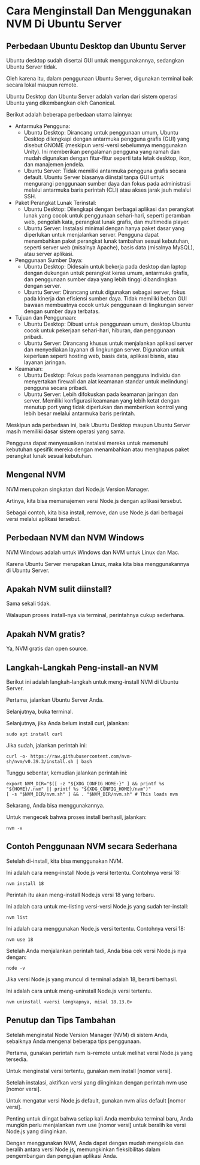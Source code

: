 # Cara Menginstall Dan Menggunakan NVM Di Ubuntu Server

## Perbedaan Ubuntu Desktop dan Ubuntu Server

Ubuntu desktop sudah disertai GUI untuk menggunakannya, sedangkan Ubuntu Server tidak.

Oleh karena itu, dalam penggunaan Ubuntu Server, digunakan terminal baik secara lokal maupun remote.

Ubuntu Desktop dan Ubuntu Server adalah varian dari sistem operasi Ubuntu yang dikembangkan oleh Canonical.

Berikut adalah beberapa perbedaan utama lainnya:

-   Antarmuka Pengguna:
    -   Ubuntu Desktop: Dirancang untuk penggunaan umum, Ubuntu Desktop dilengkapi dengan antarmuka pengguna grafis (GUI) yang disebut GNOME (meskipun versi-versi sebelumnya menggunakan Unity). Ini memberikan pengalaman pengguna yang ramah dan mudah digunakan dengan fitur-fitur seperti tata letak desktop, ikon, dan manajemen jendela.
    -   Ubuntu Server: Tidak memiliki antarmuka pengguna grafis secara default. Ubuntu Server biasanya diinstal tanpa GUI untuk mengurangi penggunaan sumber daya dan fokus pada administrasi melalui antarmuka baris perintah (CLI) atau akses jarak jauh melalui SSH.
-   Paket Perangkat Lunak Terinstal:
    -   Ubuntu Desktop: Dilengkapi dengan berbagai aplikasi dan perangkat lunak yang cocok untuk penggunaan sehari-hari, seperti peramban web, pengolah kata, perangkat lunak grafis, dan multimedia player.
    -   Ubuntu Server: Instalasi minimal dengan hanya paket dasar yang diperlukan untuk menjalankan server. Pengguna dapat menambahkan paket perangkat lunak tambahan sesuai kebutuhan, seperti server web (misalnya Apache), basis data (misalnya MySQL), atau server aplikasi.
-   Penggunaan Sumber Daya:
    -   Ubuntu Desktop: Didesain untuk bekerja pada desktop dan laptop dengan dukungan untuk perangkat keras umum, antarmuka grafis, dan penggunaan sumber daya yang lebih tinggi dibandingkan dengan server.
    -   Ubuntu Server: Dirancang untuk digunakan sebagai server, fokus pada kinerja dan efisiensi sumber daya. Tidak memiliki beban GUI bawaan membuatnya cocok untuk penggunaan di lingkungan server dengan sumber daya terbatas.
-   Tujuan dan Penggunaan:
    -   Ubuntu Desktop: Dibuat untuk penggunaan umum, desktop Ubuntu cocok untuk pekerjaan sehari-hari, hiburan, dan penggunaan pribadi.
    -   Ubuntu Server: Dirancang khusus untuk menjalankan aplikasi server dan menyediakan layanan di lingkungan server. Digunakan untuk keperluan seperti hosting web, basis data, aplikasi bisnis, atau layanan jaringan.
-   Keamanan:
    -   Ubuntu Desktop: Fokus pada keamanan pengguna individu dan menyertakan firewall dan alat keamanan standar untuk melindungi pengguna secara pribadi.
    -   Ubuntu Server: Lebih difokuskan pada keamanan jaringan dan server. Memiliki konfigurasi keamanan yang lebih ketat dengan menutup port yang tidak diperlukan dan memberikan kontrol yang lebih besar melalui antarmuka baris perintah.

Meskipun ada perbedaan ini, baik Ubuntu Desktop maupun Ubuntu Server masih memiliki dasar sistem operasi yang sama.

Pengguna dapat menyesuaikan instalasi mereka untuk memenuhi kebutuhan spesifik mereka dengan menambahkan atau menghapus paket perangkat lunak sesuai kebutuhan.

## Mengenal NVM

NVM merupakan singkatan dari Node.js Version Manager.

Artinya, kita bisa memanajemen versi Node.js dengan aplikasi tersebut.

Sebagai contoh, kita bisa install, remove, dan use Node.js dari berbagai versi melalui aplikasi tersebut.

## Perbedaan NVM dan NVM Windows

NVM Windows adalah untuk Windows dan NVM untuk Linux dan Mac.

Karena Ubuntu Server merupakan Linux, maka kita bisa menggunakannya di Ubuntu Server.

## Apakah NVM sulit diinstall?

Sama sekali tidak.

Walaupun proses install-nya via terminal, perintahnya cukup sederhana.

## Apakah NVM gratis?

Ya, NVM gratis dan open source.

## Langkah-Langkah Peng-install-an NVM

Berikut ini adalah langkah-langkah untuk meng-install NVM di Ubuntu Server.

Pertama, jalankan Ubuntu Server Anda.

Selanjutnya, buka terminal.

Selanjutnya, jika Anda belum install curl, jalankan:

```
sudo apt install curl
```

Jika sudah, jalankan perintah ini:

```
curl -o- https://raw.githubusercontent.com/nvm-sh/nvm/v0.39.3/install.sh | bash
```

Tunggu sebentar, kemudian jalankan perintah ini:

```
export NVM_DIR="$([ -z "${XDG_CONFIG_HOME-}" ] && printf %s "${HOME}/.nvm" || printf %s "${XDG_CONFIG_HOME}/nvm")"
[ -s "$NVM_DIR/nvm.sh" ] && . "$NVM_DIR/nvm.sh" # This loads nvm
```

Sekarang, Anda bisa menggunakannya.

Untuk mengecek bahwa proses install berhasil, jalankan:

```
nvm -v
```

## Contoh Penggunaan NVM secara Sederhana

Setelah di-install, kita bisa menggunakan NVM.

Ini adalah cara meng-install Node.js versi tertentu. Contohnya versi 18:

```
nvm install 18
```

Perintah itu akan meng-install Node.js versi 18 yang terbaru.

Ini adalah cara untuk me-listing versi-versi Node.js yang sudah ter-install:

```
nvm list
```

Ini adalah cara menggunakan Node.js versi tertentu. Contohnya versi 18:

```
nvm use 18
```

Setelah Anda menjalankan perintah tadi, Anda bisa cek versi Node.js nya dengan:

```
node -v
```

Jika versi Node.js yang muncul di terminal adalah 18, berarti berhasil.

Ini adalah cara untuk meng-uninstall Node.js versi tertentu.

```
nvm uninstall <versi lengkapnya, misal 18.13.0>
```

## Penutup dan Tips Tambahan

Setelah menginstal Node Version Manager (NVM) di sistem Anda, sebaiknya Anda mengenal beberapa tips penggunaan.

Pertama, gunakan perintah nvm ls-remote untuk melihat versi Node.js yang tersedia.

Untuk menginstal versi tertentu, gunakan nvm install [nomor versi].

Setelah instalasi, aktifkan versi yang diinginkan dengan perintah nvm use [nomor versi].

Untuk mengatur versi Node.js default, gunakan nvm alias default [nomor versi].

Penting untuk diingat bahwa setiap kali Anda membuka terminal baru, Anda mungkin perlu menjalankan nvm use [nomor versi] untuk beralih ke versi Node.js yang diinginkan.

Dengan menggunakan NVM, Anda dapat dengan mudah mengelola dan beralih antara versi Node.js, memungkinkan fleksibilitas dalam pengembangan dan pengujian aplikasi Anda.
